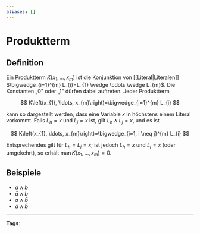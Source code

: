 ```yaml
---
aliases: []
---
```


# Produktterm

## Definition

Ein Produktterm $K\left(x_{1}, \ldots, x_{m}\right)$ ist die Konjunktion von [[Literal|Literalen]] $\bigwedge_{i=1}^{m} L_{i}=L_{1} \wedge \cdots \wedge L_{m}$. Die Konstanten „0" oder „1" dürfen dabei auftreten.
Jeder Produktterm

$$
K\left(x_{1}, \ldots, x_{m}\right)=\bigwedge_{i=1}^{m} L_{i}
$$

kann so dargestellt werden, dass eine Variable $x$ in höchstens einem Literal vorkommt. Falls $L_{h}=x$ und $L_{j}=x$ ist, gilt $L_{h} \wedge L_{j}=x$, und es ist

$$
K\left(x_{1}, \ldots, x_{m}\right)=\bigwedge_{i=1, i \neq j}^{m} L_{i}
$$

Entsprechendes gilt für $L_{h}=L_{j}=\bar{x}$; ist jedoch $L_{h}=x$ und $L_{j}=\bar{x}$ (oder umgekehrt), so erhält $\operatorname{man} K\left(x_{1}, \ldots, x_{m}\right)=0$.

## Beispiele

- $a \wedge b$
- $\bar{a} \wedge b$
- $a \wedge \bar{b}$
- $\bar{a} \wedge \bar{b}$

---

**Tags**:
